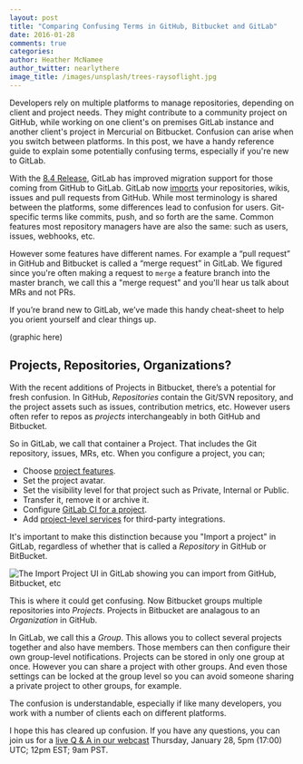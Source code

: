 ```yaml
---
layout: post
title: "Comparing Confusing Terms in GitHub, Bitbucket and GitLab"
date: 2016-01-28
comments: true
categories:
author: Heather McNamee
author_twitter: nearlythere
image_title: /images/unsplash/trees-raysoflight.jpg
---
```


Developers rely on multiple platforms to manage repositories, depending on 
client and project needs. 
They might contribute to a community project on GitHub, while working on one 
client's on premises GitLab instance and another client's project in Mercurial 
on Bitbucket.
Confusion can arise when you switch between platforms.
In this post, we have a handy reference guide to explain 
some potentially confusing terms, especially if you're new 
to GitLab.

<!--more-->

With the [8.4 Release][release], GitLab has improved migration support for those coming from GitHub to GitLab.
GitLab now [imports][imports] your repositories, wikis, issues and 
pull requests from GitHub.
While most terminology is shared 
between the platforms, some differences lead to confusion 
for users.
Git-specific terms like commits, push, and so forth are the same.
Common features most repository managers have are also the same: such as users, issues, webhooks, etc.

However some features have different names.
For example a “pull request” in GitHub and Bitbucket is called a “merge request” in GitLab.
We figured since you're often making a request to `merge` a feature branch into the master branch, we call this a 
"merge request" and you'll hear us talk about MRs and not PRs.

If you’re brand new to GitLab, we’ve made this handy cheat-sheet to help you orient yourself and clear things up.

(graphic here)

## Projects, Repositories, Organizations?

With the recent additions of Projects in Bitbucket, there’s a potential for fresh confusion.
In GitHub, *Repositories* contain the Git/SVN repository, and the project assets 
such as issues, contribution metrics, etc.
However users often refer to repos as *projects* interchangeably in both GitHub and Bitbucket.

So in GitLab, we call that container a Project.
That includes the Git repository, issues, MRs, etc.
When you configure a project, you can;

- Choose [project features][projects]. 
- Set the project avatar.
- Set the visibility level for that project such as Private, Internal or Public.
- Transfer it, remove it or archive it.
- Configure [GitLab CI for a project][gitlabci].
- Add [project-level services][services] for third-party integrations.

It's important to make this distinction because you "Import a project" in 
GitLab, regardless of whether that is called a *Repository* in GitHub or BitBucket.

![The Import Project UI in GitLab showing you can import from GitHub, Bitbucket, etc](/images/blog-images/import-project.jpg)

This is where it could get confusing.
Now Bitbucket groups multiple repositories into *Projects*. 
Projects in Bitbucket are analagous to an *Organization* in GitHub.

In GitLab, we call this a *Group*. 
This allows you to collect several projects together and also have members.
Those members can then configure their own group-level notifications.
Projects can be stored in only one group at once.
However you can share a project with other groups.
And even those settings can be locked at the group level so you can avoid 
someone sharing a private project to other groups, for example.

The confusion is understandable, especially if like many developers, 
you work with a number of clients each on different platforms.

I hope this has cleared up confusion. If you have any questions, 
you can join us for a [live Q & A in our webcast][webcast] Thursday, January 28, 5pm (17:00) UTC; 12pm EST; 9am PST.

[imports]: http://doc.gitlab.com/ce/workflow/importing/import_projects_from_github.html "Importing from GitHub to GitLab"
[services]: http://doc.gitlab.com/ce/project_services/project_services.html "Configure Services for Projects"
[gitlabci]: http://doc.gitlab.com/ce/ci/yaml/README.html "configure GitLab CI"
[projects]: http://doc.gitlab.com/ce/workflow/project_features.html "Documentation of Project features"
[webcast]: http://page.gitlab.com/Jan282016Webcast.html "Webcast: 8.4 Feature Walk-through"
[release]: https://about.gitlab.com/2016/01/22/gitlab-8-4-released/ "Announcing GitLab's 50th Release: 8.4"
[bitbucket]: https://blog.bitbucket.org/2016/01/21/distributed-teams-can-now-build-faster-with-bitbucket/ "Bitbucket announces Projects"
